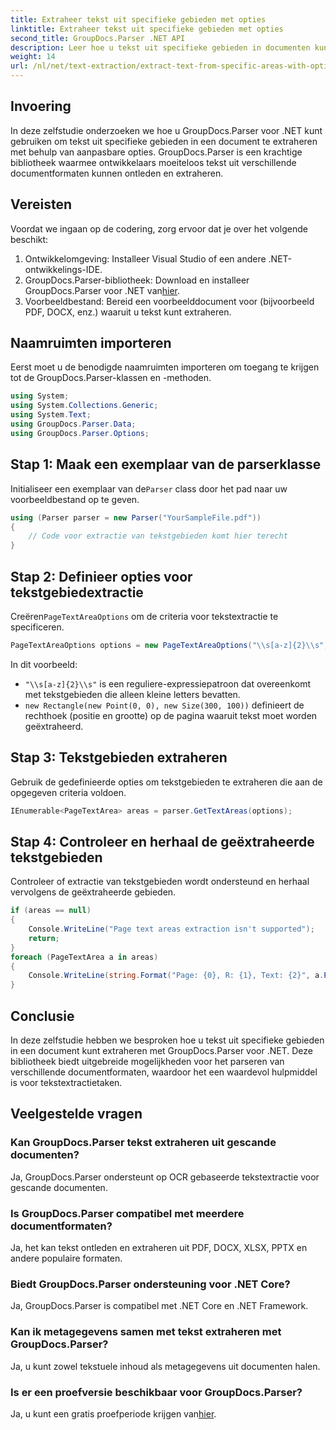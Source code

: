 ```yaml
---
title: Extraheer tekst uit specifieke gebieden met opties
linktitle: Extraheer tekst uit specifieke gebieden met opties
second_title: GroupDocs.Parser .NET API
description: Leer hoe u tekst uit specifieke gebieden in documenten kunt extraheren met GroupDocs.Parser voor .NET. Ontdek geavanceerde opties voor tekstextractie met deze tutorial.
weight: 14
url: /nl/net/text-extraction/extract-text-from-specific-areas-with-options/
---
```

## Invoering
In deze zelfstudie onderzoeken we hoe u GroupDocs.Parser voor .NET kunt gebruiken om tekst uit specifieke gebieden in een document te extraheren met behulp van aanpasbare opties. GroupDocs.Parser is een krachtige bibliotheek waarmee ontwikkelaars moeiteloos tekst uit verschillende documentformaten kunnen ontleden en extraheren.
## Vereisten
Voordat we ingaan op de codering, zorg ervoor dat je over het volgende beschikt:
1. Ontwikkelomgeving: Installeer Visual Studio of een andere .NET-ontwikkelings-IDE.
2.  GroupDocs.Parser-bibliotheek: Download en installeer GroupDocs.Parser voor .NET van[hier](https://releases.groupdocs.com/parser/net/).
3. Voorbeeldbestand: Bereid een voorbeelddocument voor (bijvoorbeeld PDF, DOCX, enz.) waaruit u tekst kunt extraheren.

## Naamruimten importeren
Eerst moet u de benodigde naamruimten importeren om toegang te krijgen tot de GroupDocs.Parser-klassen en -methoden.
```csharp
using System;
using System.Collections.Generic;
using System.Text;
using GroupDocs.Parser.Data;
using GroupDocs.Parser.Options;
```
## Stap 1: Maak een exemplaar van de parserklasse
 Initialiseer een exemplaar van de`Parser` class door het pad naar uw voorbeeldbestand op te geven.
```csharp
using (Parser parser = new Parser("YourSampleFile.pdf"))
{
    // Code voor extractie van tekstgebieden komt hier terecht
}
```
## Stap 2: Definieer opties voor tekstgebiedextractie
 Creëren`PageTextAreaOptions` om de criteria voor tekstextractie te specificeren.
```csharp
PageTextAreaOptions options = new PageTextAreaOptions("\\s[a-z]{2}\\s", new Rectangle(new Point(0, 0), new Size(300, 100)));
```
In dit voorbeeld:
- `"\\s[a-z]{2}\\s"` is een reguliere-expressiepatroon dat overeenkomt met tekstgebieden die alleen kleine letters bevatten.
- `new Rectangle(new Point(0, 0), new Size(300, 100))` definieert de rechthoek (positie en grootte) op de pagina waaruit tekst moet worden geëxtraheerd.
## Stap 3: Tekstgebieden extraheren
Gebruik de gedefinieerde opties om tekstgebieden te extraheren die aan de opgegeven criteria voldoen.
```csharp
IEnumerable<PageTextArea> areas = parser.GetTextAreas(options);
```
## Stap 4: Controleer en herhaal de geëxtraheerde tekstgebieden
Controleer of extractie van tekstgebieden wordt ondersteund en herhaal vervolgens de geëxtraheerde gebieden.
```csharp
if (areas == null)
{
    Console.WriteLine("Page text areas extraction isn't supported");
    return;
}
foreach (PageTextArea a in areas)
{
    Console.WriteLine(string.Format("Page: {0}, R: {1}, Text: {2}", a.Page.Index, a.Rectangle, a.Text));
}
```

## Conclusie
In deze zelfstudie hebben we besproken hoe u tekst uit specifieke gebieden in een document kunt extraheren met GroupDocs.Parser voor .NET. Deze bibliotheek biedt uitgebreide mogelijkheden voor het parseren van verschillende documentformaten, waardoor het een waardevol hulpmiddel is voor tekstextractietaken.

## Veelgestelde vragen
### Kan GroupDocs.Parser tekst extraheren uit gescande documenten?
Ja, GroupDocs.Parser ondersteunt op OCR gebaseerde tekstextractie voor gescande documenten.
### Is GroupDocs.Parser compatibel met meerdere documentformaten?
Ja, het kan tekst ontleden en extraheren uit PDF, DOCX, XLSX, PPTX en andere populaire formaten.
### Biedt GroupDocs.Parser ondersteuning voor .NET Core?
Ja, GroupDocs.Parser is compatibel met .NET Core en .NET Framework.
### Kan ik metagegevens samen met tekst extraheren met GroupDocs.Parser?
Ja, u kunt zowel tekstuele inhoud als metagegevens uit documenten halen.
### Is er een proefversie beschikbaar voor GroupDocs.Parser?
 Ja, u kunt een gratis proefperiode krijgen van[hier](https://releases.groupdocs.com/).